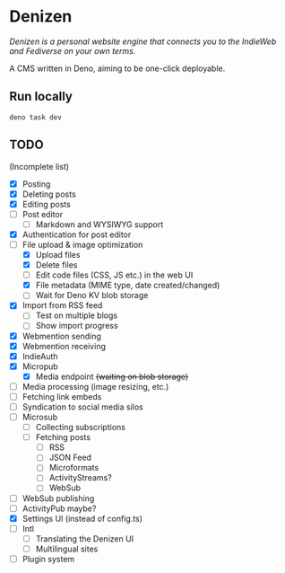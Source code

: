 # Denizen

_Denizen is a personal website engine that connects you to the IndieWeb and
Fediverse on your own terms._

A CMS written in Deno, aiming to be one-click deployable.

## Run locally

~~~
deno task dev
~~~

## TODO

(Incomplete list)

- [X] Posting
- [X] Deleting posts
- [X] Editing posts
- [ ] Post editor
  - [ ] Markdown and WYSIWYG support
- [X] Authentication for post editor
- [ ] File upload & image optimization
  - [X] Upload files
  - [X] Delete files
  - [ ] Edit code files (CSS, JS etc.) in the web UI
  - [X] File metadata (MIME type, date created/changed)
  - [ ] Wait for Deno KV blob storage
- [X] Import from RSS feed
  - [ ] Test on multiple blogs
  - [ ] Show import progress
- [X] Webmention sending
- [X] Webmention receiving
- [X] IndieAuth
- [X] Micropub
  - [X] Media endpoint ~~(waiting on blob storage)~~
- [ ] Media processing (image resizing, etc.)
- [ ] Fetching link embeds
- [ ] Syndication to social media silos
- [ ] Microsub
  - [ ] Collecting subscriptions
  - [ ] Fetching posts
    - [ ] RSS
    - [ ] JSON Feed
    - [ ] Microformats
    - [ ] ActivityStreams?
    - [ ] WebSub
- [ ] WebSub publishing
- [ ] ActivityPub maybe?
- [X] Settings UI (instead of config.ts)
- [ ] Intl
  - [ ] Translating the Denizen UI
  - [ ] Multilingual sites
- [ ] Plugin system
